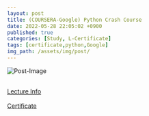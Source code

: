 ```yaml
---
layout: post
title: (COURSERA-Google) Python Crash Course
date: 2022-05-28 22:05:02 +0900
published: true
categories: [Study, L-Certificate]
tags: [certificate,python,Google]
img_path: /assets/img/post/
---
```


![Post-Image](CERTIFICATE-Intensive_Python.png)
<br><br>

[Lecture Info](https://www.coursera.org/learn/python-crash-course)
<br><br>
[Certificate](https://coursera.org/share/af65b412ed8ab256c0ed4a7d67341697)